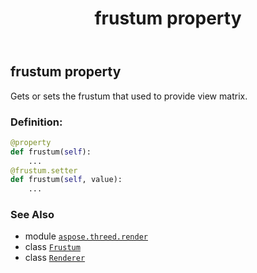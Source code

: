 ﻿---
title: frustum property
second_title: Aspose.3D for Python via .NET API References
description: 
type: docs
weight: 120
url: /python-net/aspose.threed.render/renderer/frustum/
is_root: false
---

## frustum property


Gets or sets the frustum that used to provide view matrix.
### Definition:
```python
@property
def frustum(self):
    ...
@frustum.setter
def frustum(self, value):
    ...
```

### See Also
* module [`aspose.threed.render`](../../)
* class [`Frustum`](/3d/python-net/aspose.threed.entities/frustum)
* class [`Renderer`](/3d/python-net/aspose.threed.render/renderer)
